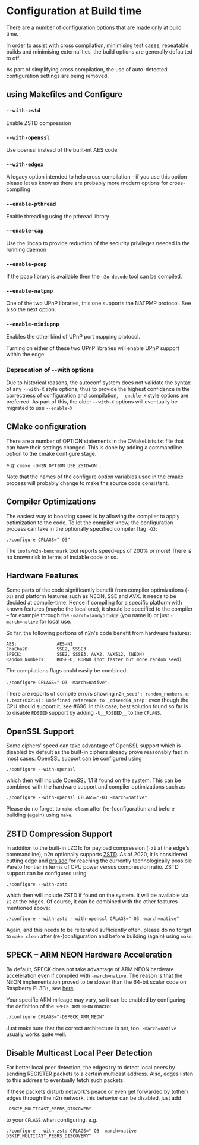 # Configuration at Build time

There are a number of configuration options that are made only at build time.

In order to assist with cross compilation, minimising test cases, repeatable
builds and minimising externalities, the build options are generally defaulted
to off.

As part of simplifying cross compilation, the use of auto-detected
configuration settings are being removed.

## using Makefiles and Configure

### `--with-zstd`

Enable ZSTD compression

### `--with-openssl`

Use openssl instead of the built-int AES code

### `--with-edgex`

A legacy option intended to help cross compilation - if you use this option
please let us know as there are probably more modern options for
cross-compiling

### `--enable-pthread`

Enable threading using the pthread library

### `--enable-cap`

Use the libcap to provide reduction of the security privileges needed in the
running daemon
  
### `--enable-pcap`

If the pcap library is available then the `n2n-decode` tool can be compiled.

### `--enable-natpmp`

One of the two UPnP libraries, this one supports the NATPMP protocol.
See also the next option.

### `--enable-miniupnp`

Enables the other kind of UPnP port mapping protocol.

Turning on either of these two UPnP libraries will enable UPnP support within
the edge.

### Deprecation of --with options

Due to historical reasons, the autoconf system does not validate the syntax
of any `--with-X` style options, thus to provide the highest confidence in
the correctness of configuration and compilation, `--enable-X` style options
are preferred.  As part of this, the older `--with-X` options will eventually
be migrated to use `--enable-X`

## CMake configuration

There are a number of OPTION statements in the CMakeLists.txt file that can
have their settings changed.  This is done by adding a commandline option
to the cmake configure stage.

e.g:
`cmake -DN2N_OPTION_USE_ZSTD=ON ..`

Note that the names of the configure option variables used in the cmake
process will probably change to make the source code consistent.

## Compiler Optimizations

The easiest way to boosting speed is by allowing the compiler to apply optimization to the code. To let the compiler know, the configuration process can take in the optionally specified compiler flag `-O3`:

`./configure CFLAGS="-O3"`

The `tools/n2n-benchmark` tool reports speed-ups of 200% or more! There is no known risk in terms of instable code or so.

## Hardware Features

Some parts of the code significantly benefit from compiler optimizations (`-O3`) and platform features
such as NEON, SSE and AVX. It needs to be decided at compile-time. Hence if compiling for a specific
platform with known features (maybe the local one), it should be specified to the compiler – for
example through the `-march=sandybridge` (you name it) or just `-march=native` for local use.

So far, the following portions of n2n's code benefit from hardware features:

```
AES:               AES-NI
ChaCha20:          SSE2, SSSE3
SPECK:             SSE2, SSSE3, AVX2, AVX512, (NEON)
Random Numbers:    RDSEED, RDRND (not faster but more random seed)
```

The compilations flags could easily be combined:

`./configure CFLAGS="-O3 -march=native"`.

There are reports of compile errors showing `n2n_seed': random_numbers.c:(.text+0x214): undefined reference to _rdseed64_step'` even though the CPU should support it, see #696. In this case, best solution found so far is to disable `RDSEED` support by adding `-U__RDSEED__` to the `CFLAGS`.

## OpenSSL Support

Some ciphers' speed can take advantage of OpenSSL support which is disabled by default as the built-in ciphers already prove reasonably fast in most cases. OpenSSL support can be configured using

`./configure --with-openssl`

which then will include OpenSSL 1.1 if found on the system. This can be combined with the hardware support and compiler optimizations such as

`./configure --with-openssl CFLAGS="-O3 -march=native"`

Please do no forget to `make clean` after (re-)configuration and before building (again) using `make`.

## ZSTD Compression Support

In addition to the built-in LZO1x for payload compression (`-z1` at the edge's commandline), n2n optionally supports [ZSTD](https://github.com/facebook/zstd). As of 2020, it is considered cutting edge and [praised](https://en.wikipedia.org/wiki/Zstandard) for reaching the currently technologically possible Pareto frontier in terms of CPU power versus compression ratio. ZSTD support can be configured using

`./configure --with-zstd`

which then will include ZSTD if found on the system. It will be available via `-z2` at the edges. Of course, it can be combined with the other features mentioned above:

`./configure --with-zstd --with-openssl CFLAGS="-O3 -march=native"`

Again, and this needs to be reiterated sufficiently often, please do no forget to `make clean` after (re-)configuration and before building (again) using `make`.

## SPECK – ARM NEON Hardware Acceleration

By default, SPECK does not take advantage of ARM NEON hardware acceleration even if compiled with `-march=native`. The reason is that the NEON implementation proved to be slower than the 64-bit scalar code on Raspberry Pi 3B+, see [here](https://github.com/ntop/n2n/issues/563).

Your specific ARM mileage may vary, so it can be enabled by configuring the definition of the `SPECK_ARM_NEON` macro:

`./configure CFLAGS="-DSPECK_ARM_NEON"`

Just make sure that the correct architecture is set, too. `-march=native` usually works quite well.

## Disable Multicast Local Peer Detection

For better local peer detection, the edges try to detect local peers by sending REGISTER
packets to a certain multicast address. Also, edges listen to this address to eventually
fetch such packets.

If these packets disturb network's peace or even get forwarded by (other) edges through the
n2n network, this behavior can be disabled, just add

`-DSKIP_MULTICAST_PEERS_DISCOVERY`

to your `CFLAGS` when configuring, e.g.

`./configure --with-zstd CFLAGS="-O3 -march=native -DSKIP_MULTICAST_PEERS_DISCOVERY"`

